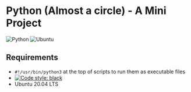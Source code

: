 #	Python (Almost a circle) - A Mini Project
![Python](https://img.shields.io/badge/python-3670A0?style=for-the-badge&logo=python&logoColor=ffdd54) ![Ubuntu](https://img.shields.io/badge/Ubuntu-E95420?style=for-the-badge&logo=ubuntu&logoColor=white)


## Requirements
- ```#!/usr/bin/python3``` at the top of scripts to run them as executable files
- [![Code style: black](https://img.shields.io/badge/code%20style-black-000000.svg)](https://github.com/psf/black)
- Ubuntu 20.04 LTS
